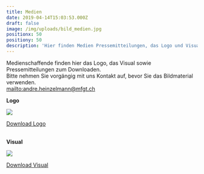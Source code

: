 ```yaml
---
title: Medien
date: 2019-04-14T15:03:53.000Z
draft: false
image: /img/uploads/bild_medien.jpg
positionx: 50
positiony: 50
description: 'Hier finden Medien Pressemitteilungen, das Logo und Visual zum Downloaden.'
---
```

Medienschaffende finden hier das Logo, das Visual sowie Pressemitteilungen zum Downloaden. \
Bitte nehmen Sie vorgängig mit uns Kontakt auf, bevor Sie das Bildmaterial verwenden. \
<mailto:andre.heinzelmann@mfgt.ch>

**Logo**

![](/img/uploads/medien_logo.jpg)

[Download Logo](https://www.heinzelmann.com/daten/airfestival/air-festival_logo.zip)

\
**Visual**

![](/img/uploads/medien_plakat.jpg)

[Download Visual](https://www.heinzelmann.com/daten/airfestival/air-festival_plakat.pdf)
